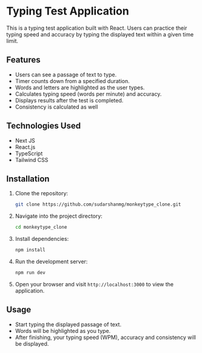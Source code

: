 # Typing Test Application

This is a typing test application built with React. Users can practice their typing speed and accuracy by typing the displayed text within a given time limit.

## Features

- Users can see a passage of text to type.
- Timer counts down from a specified duration.
- Words and letters are highlighted as the user types.
- Calculates typing speed (words per minute) and accuracy.
- Displays results after the test is completed.
- Consistency is calculated as well

## Technologies Used

- Next JS
- React.js
- TypeScript
- Tailwind CSS

## Installation

1. Clone the repository:

   ```bash
   git clone https://github.com/sudarshanmg/monkeytype_clone.git
   ```

2. Navigate into the project directory:

   ```bash
   cd monkeytype_clone
   ```

3. Install dependencies:

   ```bash
   npm install
   ```

4. Run the development server:

   ```bash
   npm run dev
   ```

5. Open your browser and visit `http://localhost:3000` to view the application.

## Usage

- Start typing the displayed passage of text.
- Words will be highlighted as you type.
- After finishing, your typing speed (WPM), accuracy and consistency will be displayed.
